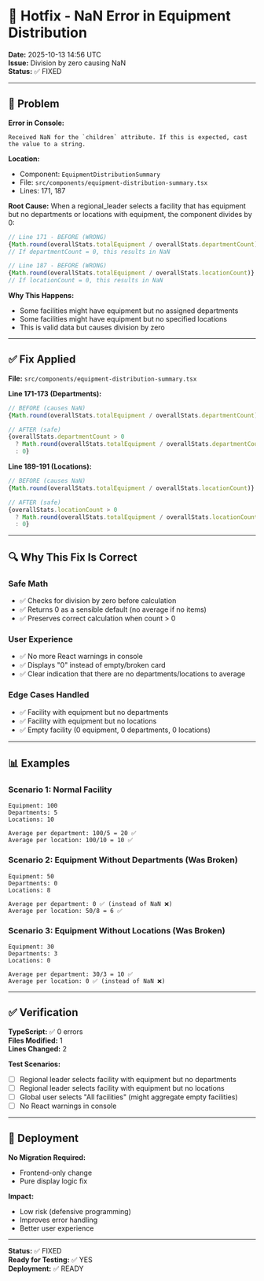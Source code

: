 # 🔧 Hotfix - NaN Error in Equipment Distribution

**Date:** 2025-10-13 14:56 UTC  
**Issue:** Division by zero causing NaN  
**Status:** ✅ FIXED

---

## 🐛 Problem

**Error in Console:**
```
Received NaN for the `children` attribute. If this is expected, cast the value to a string.
```

**Location:**
- Component: `EquipmentDistributionSummary`
- File: `src/components/equipment-distribution-summary.tsx`
- Lines: 171, 187

**Root Cause:**
When a regional_leader selects a facility that has equipment but no departments or locations with equipment, the component divides by 0:

```typescript
// Line 171 - BEFORE (WRONG)
{Math.round(overallStats.totalEquipment / overallStats.departmentCount)}
// If departmentCount = 0, this results in NaN

// Line 187 - BEFORE (WRONG)
{Math.round(overallStats.totalEquipment / overallStats.locationCount)}
// If locationCount = 0, this results in NaN
```

**Why This Happens:**
- Some facilities might have equipment but no assigned departments
- Some facilities might have equipment but no specified locations
- This is valid data but causes division by zero

---

## ✅ Fix Applied

**File:** `src/components/equipment-distribution-summary.tsx`

**Line 171-173 (Departments):**
```typescript
// BEFORE (causes NaN)
{Math.round(overallStats.totalEquipment / overallStats.departmentCount)}

// AFTER (safe)
{overallStats.departmentCount > 0 
  ? Math.round(overallStats.totalEquipment / overallStats.departmentCount)
  : 0}
```

**Line 189-191 (Locations):**
```typescript
// BEFORE (causes NaN)
{Math.round(overallStats.totalEquipment / overallStats.locationCount)}

// AFTER (safe)
{overallStats.locationCount > 0 
  ? Math.round(overallStats.totalEquipment / overallStats.locationCount)
  : 0}
```

---

## 🔍 Why This Fix Is Correct

### Safe Math
- ✅ Checks for division by zero before calculation
- ✅ Returns 0 as a sensible default (no average if no items)
- ✅ Preserves correct calculation when count > 0

### User Experience
- ✅ No more React warnings in console
- ✅ Displays "0" instead of empty/broken card
- ✅ Clear indication that there are no departments/locations to average

### Edge Cases Handled
- ✅ Facility with equipment but no departments
- ✅ Facility with equipment but no locations
- ✅ Empty facility (0 equipment, 0 departments, 0 locations)

---

## 📊 Examples

### Scenario 1: Normal Facility
```
Equipment: 100
Departments: 5
Locations: 10

Average per department: 100/5 = 20 ✅
Average per location: 100/10 = 10 ✅
```

### Scenario 2: Equipment Without Departments (Was Broken)
```
Equipment: 50
Departments: 0
Locations: 8

Average per department: 0 ✅ (instead of NaN ❌)
Average per location: 50/8 = 6 ✅
```

### Scenario 3: Equipment Without Locations (Was Broken)
```
Equipment: 30
Departments: 3
Locations: 0

Average per department: 30/3 = 10 ✅
Average per location: 0 ✅ (instead of NaN ❌)
```

---

## ✅ Verification

**TypeScript:** ✅ 0 errors  
**Files Modified:** 1  
**Lines Changed:** 2

**Test Scenarios:**
- [ ] Regional leader selects facility with equipment but no departments
- [ ] Regional leader selects facility with equipment but no locations
- [ ] Global user selects "All facilities" (might aggregate empty facilities)
- [ ] No React warnings in console

---

## 🚀 Deployment

**No Migration Required:**
- Frontend-only change
- Pure display logic fix

**Impact:**
- Low risk (defensive programming)
- Improves error handling
- Better user experience

---

**Status:** ✅ FIXED  
**Ready for Testing:** ✅ YES  
**Deployment:** ✅ READY
